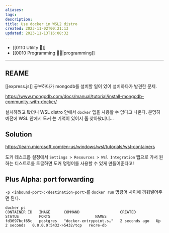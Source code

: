 ```yaml
---
aliases: 
tags: 
description:
title: Use docker in WSL2 distro
created: 2023-11-02T00:21:13
updated: 2023-11-13T16:08:32
---
```

- [[0110 Utility 🔧]]
- [[0010 Programming 👩‍💻|programming]]
___

## REAME

[[express.js]] 공부하다가 mongodb를 설치할 일이 있어 설치하다가 발견한 문제.

<https://www.mongodb.com/docs/manual/tutorial/install-mongodb-community-with-docker/>

설치하려고 봤더니 WSL distro 안에서 `docker` 앱을 사용할 수 없다고 나온다. 분명히 예전에 WSL 안에서 도커 쓴 기억이 있어서 좀 찾아봤더니...

## Solution

<https://learn.microsoft.com/en-us/windows/wsl/tutorials/wsl-containers>

도커 데스크톱 설정에서 `Settings > Resources > Wsl Integration` 탭으로 가서 원하는 디스트로를 토글하면 도커 명령어를 사용할 수 있게 만들어준다고!

## Plus Alpha: port forwarding

`-p <inbound-port>:<destination-port>`를 `docker run` 명령어 사이에 끼워넣어주면 된다.

```
docker ps
CONTAINER ID   IMAGE      COMMAND                  CREATED         STATUS         PORTS                    NAMES
fd3697bcf65c   postgres   "docker-entrypoint.s…"   2 seconds ago   Up 2 seconds   0.0.0.0:5432->5432/tcp   recre-db
```
